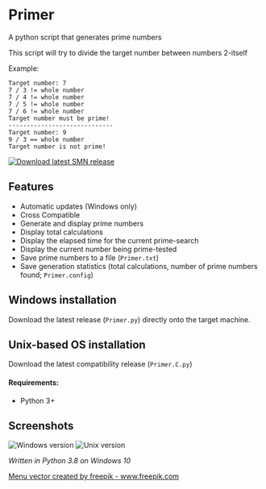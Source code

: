 # Primer
A python script that generates prime numbers

This script will try to divide the target number between numbers 2-itself

Example:
```
Target number: 7
7 / 3 != whole number
7 / 4 != whole number
7 / 5 != whole number
7 / 6 != whole number
Target number must be prime!
-----------------------------
Target number: 9
9 / 3 == whole number
Target number is not prime!
```

<a href="https://github.com/smcclennon/Primer/releases/latest/download/Primer.py">

<img src="https://smcclennon.github.io/update/download.png" alt="Download latest SMN release">

</a>

## Features
- Automatic updates (Windows only)
- Cross Compatible
- Generate and display prime numbers
- Display total calculations
- Display the elapsed time for the current prime-search
- Display the current number being prime-tested
- Save prime numbers to a file (`Primer.txt`)
- Save generation statistics (total calculations, number of prime numbers found; `Primer.config`)

## Windows installation
Download the latest release (`Primer.py`) directly onto the target machine.
## Unix-based OS installation
Download the latest compatibility release (`Primer.C.py`)

#### Requirements:
- Python 3+

## Screenshots
![Windows version](https://smcclennon.github.io/assets/images/screenshots/Primer/windows.png)
![Unix version](https://smcclennon.github.io/assets/images/screenshots/Primer/unix.png)

*Written in Python 3.8 on Windows 10*

<a href="https://www.freepik.com/free-photos-vectors/menu">Menu vector created by freepik - www.freepik.com</a>
